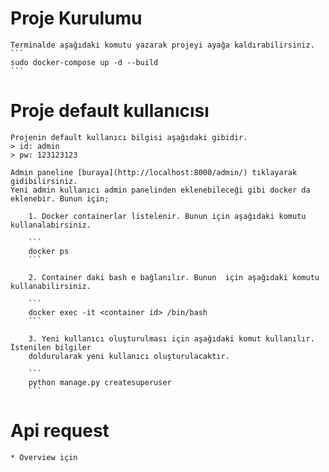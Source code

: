 # Proje Kurulumu
    Terminalde aşağıdaki komutu yazarak projeyi ayağa kaldırabilirsiniz.
    ```
    sudo docker-compose up -d --build
    ```

# Proje default kullanıcısı
    Projenin default kullanıcı bilgisi aşağıdaki gibidir.
    > id: admin
    > pw: 123123123
    
    Admin paneline [buraya](http://localhost:8000/admin/) tıklayarak gidibilirsiniz.
    Yeni admin kullanıcı admin panelinden eklenebileceği gibi docker da eklenebir. Bunun için;
        
        1. Docker containerlar listelenir. Bunun için aşağıdaki komutu kullanalabirsiniz.
        
        ```
        docker ps
        ```
        
        2. Container daki bash e bağlanılır. Bunun  için aşağıdaki komutu kullanabilirsiniz.
        
        ```
        docker exec -it <container id> /bin/bash
        ```
        
        3. Yeni kullanıcı oluşturulması için aşağıdaki komut kullanılır. İstenilen bilgiler 
        doldurularak yeni kullanıcı oluşturulacaktır.
        
        ```
        python manage.py createsuperuser
        ```
    


# Api request 
    
    * Overview için 